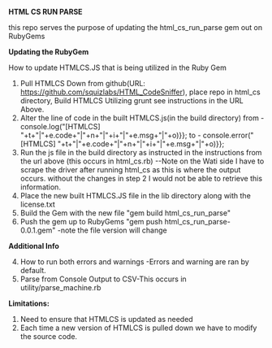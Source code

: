 **HTML CS RUN PARSE**

this repo serves the purpose of updating the html_cs_run_parse gem out on RubyGems

**Updating the RubyGem**

How to update HTMLCS.JS that is being utilized in the Ruby Gem
1. Pull HTMLCS Down from github(URL: https://github.com/squizlabs/HTML_CodeSniffer), place repo in html_cs directory, Build HTMLCS Utilizing grunt see instructions in the URL Above.
2. Alter the line of code in the built HTMLCS.js(in the build directory)
from -  console.log("[HTMLCS] "+t+"|"+e.code+"|"+n+"|"+i+"|"+e.msg+"|"+o)}};
to -  console.error("[HTMLCS] "+t+"|"+e.code+"|"+n+"|"+i+"|"+e.msg+"|"+o)}}; 
3. Run the js file in the build directory as instructed in the instructions from the url above (this occurs in html_cs.rb)
  --Note on the Wati side I have to scrape the driver after running html_cs as this is where the output occurs. without the changes in step 2 I would not be able to retrieve this information. 
4. Place the new built HTMLCS.JS file in the lib directory along with the license.txt
5. Build the Gem with the new file "gem build html_cs_run_parse"
6. Push the gem up to RubyGems "gem push html_cs_run_parse-0.0.1.gem" -note the file version will change


**Additional Info**

4. How to run both errors and warnings
-Errors and warning are ran by default. 
5. Parse from Console Output to CSV-This occurs in utility/parse_machine.rb

**Limitations:** 

1. Need to ensure that HTMLCS is updated as needed
2. Each time a new version of HTMLCS is pulled down we have to modify the source code. 
